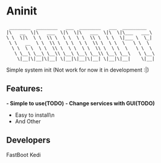 # Aninit
```
 ________  ________   ___  ________   ___  _________   
|\   __  \|\   ___  \|\  \|\   ___  \|\  \|\___   ___\ 
\ \  \|\  \ \  \\ \  \ \  \ \  \\ \  \ \  \|___ \  \_| 
 \ \   __  \ \  \\ \  \ \  \ \  \\ \  \ \  \   \ \  \  
  \ \  \ \  \ \  \\ \  \ \  \ \  \\ \  \ \  \   \ \  \ 
   \ \__\ \__\ \__\\ \__\ \__\ \__\\ \__\ \__\   \ \__\
    \|__|\|__|\|__| \|__|\|__|\|__| \|__|\|__|    \|__|
```
Simple system init (Not work for now it in development :|)
## Features:
**- Simple to use(TODO)**
**- Change services with GUI(TODO)**
- Easy to install\n
- And Other
## Developers
FastBoot
Kedi
